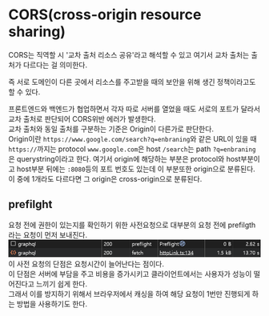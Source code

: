 # CORS(cross-origin resource sharing)
CORS는 직역할 시 '교차 출처 리소스 공유'라고 해석할 수 있고 여기서 교차 출처는 출처가 다르다는 걸 의미한다.  

즉 서로 도메인이 다른 곳에서 리소스를 주고받을 때의 보안을 위해 생긴 정책이라고도 할 수 있다.  

프론트엔드와 백엔드가 협업하면서 각자 따로 서버를 열었을 때도 서로의 포트가 달라서 교차 출처로 판단되어 CORS위반 에러가 발생한다.  
교차 출처와 동일 출처를 구분하는 기준은 Origin이 다른가로 판단한다.  
Origin이란 `https://www.google.com/search?q=enbraning`와 같은 URL이 있을 때 `https://`까지는 protocol `www.google.com`은 host `/search`는 path `?q=enbraning`은 querystring이라고 한다. 여기서 origin에 해당하는 부분은 protocol와 host부분이고 host부분 뒤에는 `:8080`등의 포트 번호도 있는데 이 부분또한 origin으로 분류된다. 이 중에 1개라도 다르다면 그 origin은 cross-origin으로 분류된다.

## prefilght
요청 전에 권한이 있는지를 확인하기 위한 사전요청으로 대부분의 요청 전에 prefilgth라는 요청이 먼저 보내진다.
![예시 사진](/asset/preflight.png)
이 사전 요청의 단점은 요청시간이 늘어난다는 점이다.  
이 단점은 서버에 부담을 주고 비용을 증가시키고 클라이언트에서는 사용자가 성능이 떨어진다고 느끼기 쉽게 한다.  
그래서 이를 방지하기 위해서 브라우저에서 캐싱을 하여 해당 요청이 1번만 진행되게 하는 방법을 사용하기도 한다.